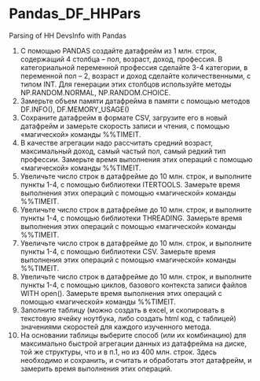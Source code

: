 # Pandas_DF_HHPars
Parsing of HH DevsInfo with Pandas


1. C помощью PANDAS создайте датафрейм из 1 млн. строк, содержащий 4 столбца – пол, возраст, доход, профессия. В категориальной переменной профессия сделайте 3-4 категории, в переменной пол – 2, возраст и доход сделайте количественными, с типом INT. Для генерации этих столбцов используйте методы NP.RANDOM.NORMAL, NP.RANDOM.CHOICE.
2. Замерьте объем памяти датафрейма в памяти с помощью методов DF.INFO(), DF.MEMORY_USAGE()
3. Сохраните датафрейм в формате CSV, загрузите его в новый датафрейм и замерьте скорость записи и чтения, с помощью «магической» команды %%TIMEIT.
4. В качестве агрегации надо рассчитать средний возраст, максимальный доход, самый частый пол, самый редкий тип профессии. Замерьте время выполнения этих операций с помощью «магической» команды %%TIMEIT.
5. Увеличьте число строк в датафрейме до 10 млн. строк, и выполните пункты 1-4, с помощью библиотеки ITERTOOLS. Замерьте время выполнения этих операций с помощью «магической» команды %%TIMEIT.
6. Увеличьте число строк в датафрейме до 10 млн. строк, и выполните пункты 1-4, с помощью библиотеки THREADING. Замерьте время выполнения этих операций с помощью «магической» команды %%TIMEIT.
7. Увеличьте число строк в датафрейме до 10 млн. строк, и выполните пункты 1-4, с помощью библиотеки CSV. Замерьте время выполнения этих операций с помощью «магической» команды %%TIMEIT.
8. Увеличьте число строк в датафрейме до 10 млн. строк, и выполните пункты 1-4, с помощью циклов, базового контекста записи файлов WITH open(). Замерьте время выполнения этих операций с помощью «магической» команды %%TIMEIT.
9. Заполните таблицу (можно создать в excel, и скопировать в текстовую ячейку ноутбука, либо создать html код, с таблицей) значениями скоростей для каждого изученного метода.
10. На основании таблицы выберите способ (или их комбинацию) для максимально быстрой агрегации данных из датафрейма на диске, той же структуры, что и в п.1, но из 400 млн. строк. Здесь необходимо и сохранить, и считать и обработать этот датафрейм, и замерить время выполнения этих операций.
